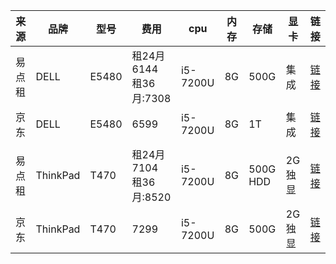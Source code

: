 | 来源   | 品牌 | 型号 | 费用 | cpu | 内存 | 存储 | 显卡 | 链接 |
| ------ | -------- | ------- | ------- | -------- | -------- | -------- |-------- | -------- |
| 易点租 |   DELL  |   E5480 | 租24月6144</br>租36月:7308 |  i5-7200U | 8G  |  500G | 集成 | [链接](https://www.edianzu.com/item/111185) |
|  京东  | DELL   | E5480  | 6599  | i5-7200U |  8G | 1T  | 集成 | [链接](https://item.jd.com/12629712122.html) |
| | | | | | | | | |
| 易点租 |   ThinkPad  |   T470 | 租24月7104</br>租36月:8520 |  i5-7200U | 8G  |  500G HDD | 2G 独显 | [链接](https://www.edianzu.com/item/114324) |
|  京东  | ThinkPad  |   T470   | 7299  | i5-7200U | 8G  |  500G  | 2G 独显 | [链接](https://item.jd.com/5991355.html) |


